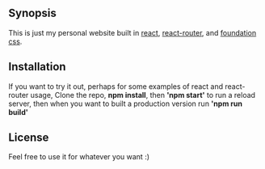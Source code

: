 ## Synopsis

This is just my personal website built in [react](https://facebook.github.io/react/), [react-router](https://www.npmjs.com/package/react-router), and [foundation css](http://foundation.zurb.com/). 

## Installation

If you want to try it out, perhaps for some examples of react and react-router usage, Clone the repo, **npm install**, then **'npm start'** to run a reload server, then when you want to built a production version run **'npm run build'**

## License

Feel free to use it for whatever you want :)
